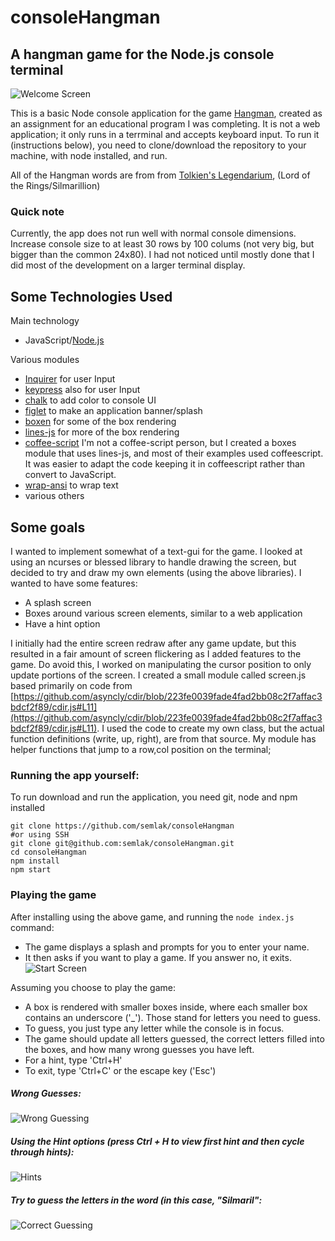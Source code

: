 # consoleHangman
## A hangman game for the Node.js console terminal
![Welcome Screen](https://i.postimg.cc/hjvNJZJY/hangman-full.gif)

This is a basic Node console application for the game [Hangman](https://en.wikipedia.org/wiki/Hangman_(game)), created as an assignment for an educational program I was completing. It is not a web application; it only runs in a terrminal and accepts keyboard input. To run it (instructions below), you need to clone/download the repository to your machine, with node installed, and run.


All of the Hangman words are from from [Tolkien's Legendarium](https://en.wikipedia.org/wiki/Tolkien%27s_legendarium), (Lord of the Rings/Silmarillion)


### Quick note
Currently, the app does not run well with normal console dimensions. Increase console size to at least 30 rows by 100 colums (not very big, but bigger than the common 24x80). I had not noticed until mostly done that I did most of the development on a larger terminal display.



## Some Technologies Used
Main technology
- JavaScript/[Node.js](https://nodejs.org/en/)

Various modules
- [Inquirer](https://www.npmjs.com/package/inquirer) for user Input
- [keypress](https://www.npmjs.com/package/keypress) also for user Input
- [chalk](https://www.npmjs.com/package/chalk) to add color to console UI
- [figlet](https://www.npmjs.com/package/figlet) to make an application banner/splash
- [boxen](https://www.npmjs.com/package/boxen) for some of the box rendering
- [lines-js](https://www.npmjs.com/package/lines-js) for more  of the box rendering
- [coffee-script](https://www.npmjs.com/package/coffee-script) I'm not a coffee-script person, but I created a boxes module that uses lines-js, and most of their examples used coffeescript. It was easier to adapt the code keeping it in coffeescript rather than convert to JavaScript.
- [wrap-ansi](https://www.npmjs.com/package/wrap-ansi) to wrap text
- various others


## Some goals
I wanted to implement somewhat of a text-gui for the game. I looked at using an ncurses or blessed library to handle drawing the screen, but decided to try and draw my own elements (using the above libraries). I wanted to have some features:
- A splash screen
- Boxes around various screen elements, similar to a web application
- Have a hint option

I initially had the entire screen redraw after any game update, but this resulted in a fair amount of screen flickering as I added features to the game. Do avoid this, I worked on manipulating the cursor position to only update portions of the screen. I created a small module called screen.js based primarily on code from [https://github.com/asyncly/cdir/blob/223fe0039fade4fad2bb08c2f7affac3bdcf2f89/cdir.js#L11](https://github.com/asyncly/cdir/blob/223fe0039fade4fad2bb08c2f7affac3bdcf2f89/cdir.js#L11). I used the code to create my own class, but the actual function definitions (write, up, right), are from that source. My module has helper functions that jump to a row,col position on the terminal;


### Running the app yourself:

To run download and run the application, you need git, node and npm installed

```
git clone https://github.com/semlak/consoleHangman
#or using SSH
git clone git@github.com:semlak/consoleHangman.git
cd consoleHangman
npm install
npm start
```

### Playing the game
After installing using the above game, and running the `node index.js` command:
- The game displays a splash and prompts for you to enter your name.
- It then asks if you want to play a game. If you answer no, it exits.
![Start Screen](https://i.postimg.cc/5tnZ2Wtv/hangman-start.gif)

Assuming you choose to play the game:
- A box is rendered with smaller boxes inside, where each smaller box contains an underscore ('\_'). Those stand for letters you need to guess.
- To guess, you just type any letter while the console is in focus.
- The game should update all letters guessed, the correct letters filled into the boxes, and how many wrong guesses you have left.
- For a hint, type 'Ctrl+H'
- To exit, type 'Ctrl+C' or the escape key ('Esc')

##### Wrong Guesses:
![Wrong Guessing](https://i.postimg.cc/R0MkmZv4/hangman-wrong-guesses.gif)

##### Using the Hint options (press Ctrl + H to view first hint and then cycle through hints):
![Hints](https://i.postimg.cc/x1SrsP7k/hangman-hints.gif)
##### Try to guess the letters in the word (in this case, "Silmaril":
![Correct Guessing](https://i.postimg.cc/Qdg2vTGf/hangman-correct-guesses.gif)
